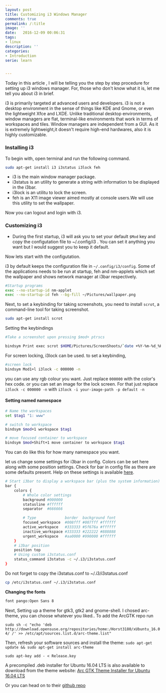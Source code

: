 ```yaml
---
layout: post
title: Customizing i3 Windows Manager
comments: true
permalink: /:title
image: ''
date:   2016-12-09 00:06:31
tags:
- linux
description: ''
categories:
- Introduction
serie: learn


---
```

Today in this article , I will be telling you the step by step procedure for setting up i3 windows manager. For, those who don't know what it is, let me tell you about i3 in brief.

i3 is primarily targeted at advanced users and developers. i3 is not a desktop environment in the sense of things like KDE and Gnome, or even the lightweight Xfce and LXDE. Unlike traditional desktop environments, window managers are flat, terminal-like environments that work in terms of workspaces and tiles. Window managers are independent from a GUI. As it is extremely lightweight,it doesn't require high-end hardwares, also it is highly customizable.

### Installing i3
To begin with, open terminal and run the following command.

```bash
sudo apt-get install i3 i3status i3lock feh
```
* i3 is the main window manager package.
* i3status is an utility to generate a string with information to be displayed in the i3bar.
* i3lock is an utilitu to lock the screen.
* feh is an X11 image viewer aimed mostly at console users.We will use this utility to set the wallpaper.

Now you can logout and login with i3.

### Customizing i3

* During the first startup, i3 will ask you to set your default `$Mod` key and copy the configutation file to ~/.config/i3 . You can set it anything you want but I would suggest you to keep it default.

Now lets start with the configutation.

i3 by default keeps the configuration file in `~/.config/i3/config`.
Some of the applications needs to be run at startup, feh and nm-applets 
which set the wallpaper and shows network manager at i3bar respectively.

```bash
#Startup programs
exec --no-startup-id nm-applet
exec --no-startup-id feh --bg-fill ~/Pictures/wallpaper.png
```

Next, to set a keybinding for taking screenshots, you need to install `scrot`, a command-line tool for taking screenshot.

```bash
sudo apt-get install scrot
```
Setting the keybindings

```bash
#Take a screenshot upon pressing $mod+ ptrscs

bindsym Print exec scrot $HOME/Pictures/ScreenShoots/`date +%Y-%m-%d_%H:%M:%S`.png
```
For screen locking, i3lock can be used.
to set a keybinding,

```bash
#screen lock
bindsym Mod1+l i3lock -c 000000 -n
```
you can use any rgb colour you want. Just replace `000000` with the color's hex code. or you can set an image for the lock screen.
For that just replace `i3lock -c 000000 -n` with  `i3lock -i your-image-path -p default -n`

#### Setting named namespace
```bash
# Name the workspaces
set $tag1 "1: www"

# switch to workspace
bindsym $mod+1 workspace $tag1

# move focused container to workspace
bindsym $mod+Shift+1 move container to workspace $tag1
```
You can do like this for how many namespace you want.

let us change some settings for i3bar in config. Colors can be set here along with some position settings. Check for bar in config file as there are some defaults present. Help on these settings is available [here](http://i3wm.org/docs/userguide.html#_configuring_i3bar).

```bash
# Start i3bar to display a workspace bar (plus the system information)
bar {
	colors {
		# Whole color settings
		background #000000
		statusline #ffffff
		separator  #666666

		# Type             border  background font
		focused_workspace  #008fff #007fff #ffffff
		active_workspace   #333333 #5f676a #ffffff
		inactive_workspace #333333 #222222 #888888
		urgent_workspace   #aa0000 #990000 #ffffff
	}
	# i3bar position
	position top
	# Using custom i3status.conf
	status_command i3status -c ~/.i3/i3status.conf
}
```
Do not forget to copy the i3status.conf to ~/.i3/i3status.conf
```bash
cp /etc/i3status.conf ~/.i3/i3status.conf
```

**Changing the fonts**
```bash
font pango:Open Sans 8
```
Next, Setting up a theme for gtk3, gtk2 and gnome-shell. I chosed arc-theme, you can choose whatever you liked..
To add the ArcGTK repo run

`sudo sh -c "echo 'deb http://download.opensuse.org/repositories/home:/Horst3180/xUbuntu_16.04/ /' >> /etc/apt/sources.list.d/arc-theme.list"`

Then, refresh your software sources and install the theme:
`sudo apt-get update && sudo apt-get install arc-theme`

`sudo apt-key add - < Release.key`

A precompiled .deb installer for Ubuntu 16.04 LTS is also available to download from the theme website:
<a href="http://download.opensuse.org/repositories/home:/Horst3180/xUbuntu_16.04/all" onclick="_gaq.push(['_trackEvent', 'outbound-article', 'http://download.opensuse.org/repositories/home:/Horst3180/xUbuntu_16.04/all', 'Arc GTK Theme Installer for Ubuntu 16.04 LTS']);" class="omg-button download-link" target="_blank" title="Download Arc GTK Theme for Ubuntu 16.04 LTS">Arc GTK Theme Installer for Ubuntu 16.04 LTS</a>

Or you can head on to their [github repo](https://github.com/horst3180/arc-theme)


